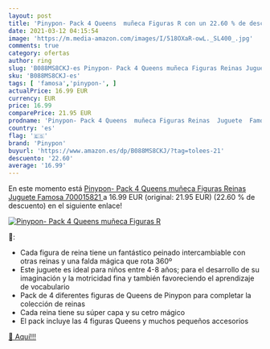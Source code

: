 ```yaml
---
layout: post
title: 'Pinypon- Pack 4 Queens  muñeca Figuras R con un 22.60 % de descuento'
date: 2021-03-12 04:15:54
image: 'https://m.media-amazon.com/images/I/518OXaR-owL._SL400_.jpg'
comments: true
category: ofertas
author: ring
slug: 'B088MS8CKJ-es Pinypon- Pack 4 Queens muñeca Figuras Reinas Juguete...'
sku: 'B088MS8CKJ-es'
tags: [ 'famosa','pinypon-', ]
actualPrice: 16.99 EUR
currency: EUR
price: 16.99
comparePrice: 21.95 EUR
prodname: 'Pinypon- Pack 4 Queens  muñeca Figuras Reinas  Juguete  Famosa 700015821 '
country: 'es'
flag: '🇪🇸'
brand: 'Pinypon'
buyurl: 'https://www.amazon.es/dp/B088MS8CKJ/?tag=tolees-21'
descuento: '22.60'
average: '16.99'
---
```


En este momento está [Pinypon- Pack 4 Queens  muñeca Figuras Reinas  Juguete  Famosa 700015821 ](https://www.amazon.es/dp/B088MS8CKJ/?tag=tolees-21) a 16.99 EUR (original: 21.95 EUR) (22.60 %  de descuento) en el siguiente enlace!

[![Pinypon- Pack 4 Queens  muñeca Figuras R](https://m.media-amazon.com/images/I/518OXaR-owL._SL400_.jpg)](https://www.amazon.es/dp/B088MS8CKJ/?tag=tolees-21)

🔎:

- Cada figura de reina tiene un fantástico peinado intercambiable con otras reinas y una falda mágica que rota 360º
- Este juguete es ideal para niños entre 4-8 años; para el desarrollo de su imaginación y la motricidad fina y también favoreciendo el aprendizaje de vocabulario
- Pack de 4 diferentes figuras de Queens de Pinypon para completar la colección de reinas
- Cada reina tiene su súper capa y su cetro mágico
- El pack incluye las 4 figuras Queens y muchos pequeños accesorios

[🛒 Aquí!!!](https://www.amazon.es/dp/B088MS8CKJ/?tag=tolees-21)
